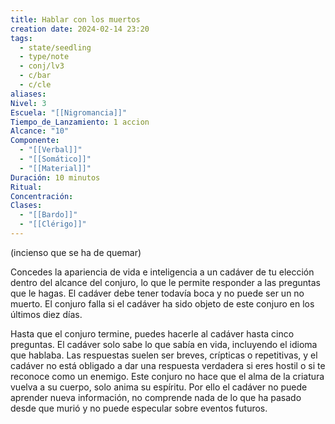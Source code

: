 ```yaml
---
title: Hablar con los muertos
creation date: 2024-02-14 23:20
tags:
  - state/seedling
  - type/note
  - conj/lv3
  - c/bar
  - c/cle
aliases: 
Nivel: 3
Escuela: "[[Nigromancia]]"
Tiempo_de_Lanzamiento: 1 accion
Alcance: "10"
Componente:
  - "[[Verbal]]"
  - "[[Somático]]"
  - "[[Material]]"
Duración: 10 minutos
Ritual: 
Concentración: 
Clases:
  - "[[Bardo]]"
  - "[[Clérigo]]"
---
```

(incienso que se ha de quemar)

Concedes la apariencia de vida e inteligencia a un cadáver de tu elección dentro del alcance del conjuro, lo que le permite responder a las preguntas que le hagas. El cadáver debe tener todavía boca y no puede ser un no muerto. El conjuro falla si el cadáver ha sido objeto de este conjuro en los últimos diez días.

Hasta que el conjuro termine, puedes hacerle al cadáver hasta cinco preguntas. El cadáver solo sabe lo que sabía en vida, incluyendo el idioma que hablaba. Las respuestas suelen ser breves, crípticas o repetitivas, y el cadáver no está obligado a dar una respuesta verdadera si eres hostil o si te reconoce como un enemigo. Este conjuro no hace que el alma de la criatura vuelva a su cuerpo, solo anima su espíritu. Por ello el cadáver no puede aprender nueva información, no comprende nada de lo que ha pasado desde que murió y no puede especular sobre eventos futuros.
